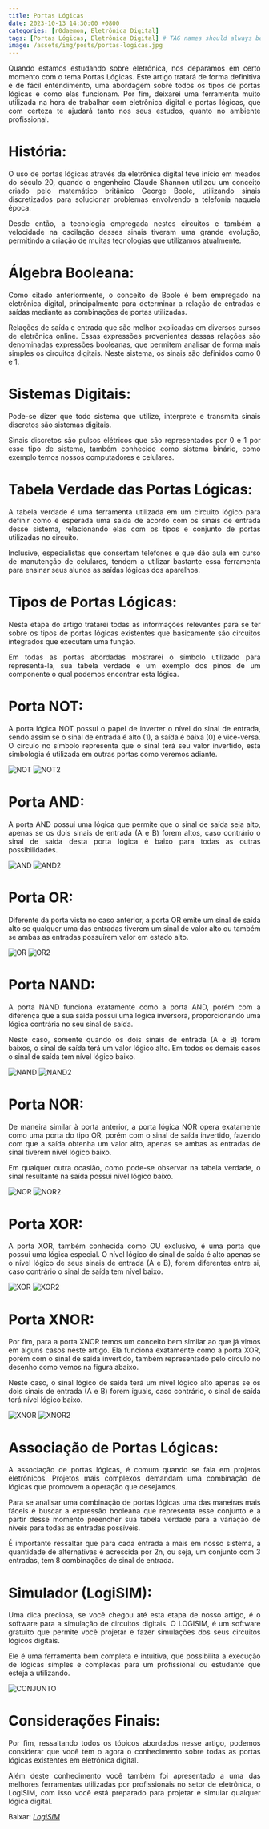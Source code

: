 ```yaml
---
title: Portas Lógicas
date: 2023-10-13 14:30:00 +0800
categories: [r0daemon, Eletrônica Digital]
tags: [Portas Lógicas, Eletrônica Digital] # TAG names should always be lowercase
image: /assets/img/posts/portas-logicas.jpg
---
```


<p align="justify"> Quando estamos estudando sobre eletrônica, nos deparamos em certo momento com o tema Portas Lógicas. Este artigo tratará de forma definitiva e de fácil entendimento, uma abordagem sobre todos os tipos de portas lógicas e como elas funcionam. Por fim, deixarei uma ferramenta muito utilizada na hora de trabalhar com eletrônica digital e portas lógicas, que com certeza te ajudará tanto nos seus estudos, quanto no ambiente profissional.</p>

# História:
<p align="justify"> O uso de portas lógicas através da eletrônica digital teve início em meados do século 20, quando o engenheiro Claude Shannon utilizou um conceito criado pelo matemático britânico George Boole, utilizando sinais discretizados para solucionar problemas envolvendo a telefonia naquela época.</p> 

<p align="justify"> Desde então, a tecnologia empregada nestes circuitos e também a velocidade na oscilação desses sinais tiveram uma grande evolução, permitindo a criação de muitas tecnologias que utilizamos atualmente.</p>  

# Álgebra Booleana:
<p align="justify"> Como citado anteriormente, o conceito de Boole é bem empregado na eletrônica digital, principalmente para determinar a relação de entradas e saídas mediante as combinações de portas utilizadas.</p> 

<p align="justify"> Relações de saída e entrada que são melhor explicadas em diversos cursos de eletrônica online. Essas expressões provenientes dessas relações são denominadas expressões booleanas, que permitem analisar de forma mais simples os circuitos digitais. Neste sistema, os sinais são definidos como 0 e 1.</p>

# Sistemas Digitais:
<p align="justify"> Pode-se dizer que todo sistema que utilize, interprete e transmita sinais discretos são sistemas digitais.</p>

<p align="justify"> Sinais discretos são pulsos elétricos que são representados por 0 e 1 por esse tipo de sistema, também conhecido como sistema binário, como exemplo temos nossos computadores e celulares.</p> 

# Tabela Verdade das Portas Lógicas:
<p align="justify"> A tabela verdade é uma ferramenta utilizada em um circuito lógico para definir como é esperada uma saída de acordo com os sinais de entrada desse sistema, relacionando elas com os tipos e conjunto de portas utilizadas no circuito.</p>

<p align="justify"> Inclusive, especialistas que consertam telefones e que dão aula em curso de manutenção de celulares, tendem a utilizar bastante essa ferramenta para ensinar seus alunos as saídas lógicas dos aparelhos.</p> 

# Tipos de Portas Lógicas: 
<p align="justify"> Nesta etapa do artigo tratarei todas as informações relevantes para se ter sobre os tipos de portas lógicas existentes que basicamente são circuitos integrados que executam uma função.</p> 

<p align="justify"> Em todas as portas abordadas mostrarei o símbolo utilizado para representá-la, sua tabela verdade e um exemplo dos pinos de um componente o qual podemos encontrar esta lógica.</p>  

# Porta NOT:
<p align="justify"> A porta lógica NOT possui o papel de inverter o nível do sinal de entrada, sendo assim se o sinal de entrada é alto (1), a saída é baixa (0) e vice-versa. O círculo no símbolo representa que o sinal terá seu valor invertido, esta simbologia é utilizada em outras portas como veremos adiante.</p>

![NOT](/assets/img/posts//not1.png)
![NOT2](/assets/img/posts/not2.gif)

# Porta AND:
<p align="justify"> A porta AND possui uma lógica que permite que o sinal de saída seja alto, apenas se os dois sinais de entrada (A e B) forem altos, caso contrário o sinal de saída desta porta lógica é baixo para todas as outras possibilidades.</p> 

![AND](/assets/img/posts/and1.png)
![AND2](/assets/img/posts/and2.gif)

# Porta OR: 
<p align="justify"> Diferente da porta vista no caso anterior, a porta OR emite um sinal de saída alto se qualquer uma das entradas tiverem um sinal de valor alto ou também se ambas as entradas possuírem valor em estado alto.</p> 

![OR](/assets/img/posts/or1.png)
![OR2](/assets/img/posts/or2.gif)

# Porta NAND: 
<p align="justify"> A porta NAND funciona exatamente como a porta AND, porém com a diferença que a sua saída possui uma lógica inversora, proporcionando uma lógica contrária no seu sinal de saída.</p> 

<p align="justify"> Neste caso, somente quando os dois sinais de entrada (A e B) forem baixos, o sinal de saída terá um valor lógico alto. Em todos os demais casos o sinal de saída tem nível lógico baixo.</p>

![NAND](/assets/img/posts/nand1.png)
![NAND2](/assets/img/posts/nand2.gif)

# Porta NOR: 
<p align="justify"> De maneira similar à porta anterior, a porta lógica NOR opera exatamente como uma porta do tipo OR, porém com o sinal de saída invertido, fazendo com que a saída obtenha um valor alto, apenas se ambas as entradas de sinal tiverem nível lógico baixo.</p>

<p align="justify"> Em qualquer outra ocasião, como pode-se observar na tabela verdade, o sinal resultante na saída possui nível lógico baixo.</p>

![NOR](/assets/img/posts/nor1.png)
![NOR2](/assets/img/posts/nor2.gif)

# Porta XOR:
<p align="justify"> A porta XOR, também conhecida como OU exclusivo, é uma porta que possui uma lógica especial. O nível lógico do sinal de saída é alto apenas se o nível lógico de seus sinais de entrada (A e B), forem diferentes entre si, caso contrário o sinal de saída tem nível baixo.</p>

![XOR](/assets/img/posts/xor1.png)
![XOR2](/assets/img/posts/xor2.gif)

# Porta XNOR: 
<p align="justify"> Por fim, para a porta XNOR temos um conceito bem similar ao que já vimos em alguns casos neste artigo. Ela funciona exatamente como a porta XOR, porém com o sinal de saída invertido, também representado pelo círculo no desenho como vemos na figura abaixo.</p> 

<p align="justify"> Neste caso, o sinal lógico de saída terá um nível lógico alto apenas se os dois sinais de entrada (A e B) forem iguais, caso contrário, o sinal de saída terá nível lógico baixo.</p>

![XNOR](/assets/img/posts/xnor1.png)
![XNOR2](/assets/img/posts/xnor2.gif)

# Associação de Portas Lógicas:
<p align="justify"> A associação de portas lógicas, é comum quando se fala em projetos eletrônicos. Projetos mais complexos demandam uma combinação de lógicas que promovem a operação que desejamos.</p>

<p align="justify"> Para se analisar uma combinação de portas lógicas uma das maneiras mais fáceis é buscar a expressão booleana que representa esse conjunto e a partir desse momento preencher sua tabela verdade para a variação de níveis para todas as entradas possíveis.</p> 

<p align="justify"> É importante ressaltar que para cada entrada a mais em nosso sistema, a quantidade de alternativas é acrescida por 2n, ou seja, um conjunto com 3 entradas, tem 8 combinações de sinal de entrada.</p>  

# Simulador (LogiSIM):
<p align="justify"> Uma dica preciosa, se você chegou até esta etapa de nosso artigo, é o software para a simulação de circuitos digitais. O LOGISIM, é um software gratuito que permite você projetar e fazer simulações dos seus circuitos lógicos digitais.</p>

<p align="justify"> Ele é uma ferramenta bem completa e intuitiva, que possibilita a execução de lógicas simples e complexas para um profissional ou estudante que esteja a utilizando.</p>

![CONJUNTO](/assets/img/posts/conjunto.gif)

# Considerações Finais:
<p align="justify"> Por fim, ressaltando todos os tópicos abordados nesse artigo, podemos considerar que você tem o agora o conhecimento sobre todas as portas lógicas existentes em eletrônica digital.</p> 

<p align="justify"> Além deste conhecimento você também foi apresentado a uma das melhores ferramentas utilizadas por profissionais no setor de eletrônica, o LogiSIM, com isso você está preparado para projetar e simular qualquer lógica digital.</p>

<p> Baixar: <a href="https://sinalbr.dl.sourceforge.net/project/circuit/2.7.x/2.7.1/logisim-win-2.7.1.exe"><i>LogiSIM</i></a></p>



